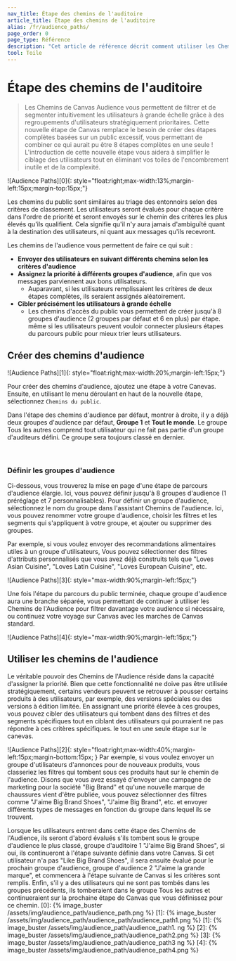 ```yaml
---
nav_title: Étape des chemins de l'auditoire
article_title: Étape des chemins de l'auditoire
alias: /fr/audience_paths/
page_order: 0
page_type: Référence
description: "Cet article de référence décrit comment utiliser les Chemins de l'audience dans votre Canvas pour filtrer intuitivement et segmenter les utilisateurs à grande échelle grâce à des regroupements d'utilisateurs stratégiques axés sur les priorités."
tool: Toile
---
```


# Étape des chemins de l'auditoire

> Les Chemins de Canvas Audience vous permettent de filtrer et de segmenter intuitivement les utilisateurs à grande échelle grâce à des regroupements d'utilisateurs stratégiquement prioritaires. Cette nouvelle étape de Canvas remplace le besoin de créer des étapes complètes basées sur un public excessif, vous permettant de combiner ce qui aurait pu être 8 étapes complètes en une seule ! L'introduction de cette nouvelle étape vous aidera à simplifier le ciblage des utilisateurs tout en éliminant vos toiles de l'encombrement inutile et de la complexité.

!\[Audience Paths\]\[0\]{: style="float:right;max-width:13%;margin-left:15px;margin-top:15px;"}

Les chemins du public sont similaires au triage des entonnoirs selon des critères de classement. Les utilisateurs seront évalués pour chaque critère dans l'ordre de priorité et seront envoyés sur le chemin des critères les plus élevés qu'ils qualifient. Cela signifie qu'il n'y aura jamais d'ambiguïté quant à la destination des utilisateurs, ni quant aux messages qu'ils recevront.

Les chemins de l'audience vous permettent de faire ce qui suit :

- __Envoyer des utilisateurs en suivant différents chemins selon les critères d'audience__
- __Assignez la priorité à différents groupes d'audience__, afin que vos messages parviennent aux bons utilisateurs.
  - Auparavant, si les utilisateurs remplissaient les critères de deux étapes complètes, ils seraient assignés aléatoirement.
- __Cibler précisément les utilisateurs à grande échelle__
  - Les chemins d'accès du public vous permettent de créer jusqu'à 8 groupes d'audience (2 groupes par défaut et 6 en plus) par étape. même si les utilisateurs peuvent vouloir connecter plusieurs étapes du parcours public pour mieux trier leurs utilisateurs.

## Créer des chemins d'audience

!\[Audience Paths\]\[1\]{: style="float:right;max-width:20%;margin-left:15px;"}

Pour créer des chemins d'audience, ajoutez une étape à votre Canevas. Ensuite, en utilisant le menu déroulant en haut de la nouvelle étape, sélectionnez `Chemins du public`.

Dans l'étape des chemins d'audience par défaut, montrer à droite, il y a déjà deux groupes d'audience par défaut, __Groupe 1__ et __Tout le monde__. Le groupe Tous les autres comprend tout utilisateur qui ne fait pas partie d'un groupe d'auditeurs défini. Ce groupe sera toujours classé en dernier. <br><br><br>

### Définir les groupes d'audience

Ci-dessous, vous trouverez la mise en page d'une étape de parcours d'audience élargie. Ici, vous pouvez définir jusqu'à 8 groupes d'audience (1 préréglage et 7 personnalisables). Pour définir un groupe d'audience, sélectionnez le nom du groupe dans l'assistant Chemins de l'audience. Ici, vous pouvez renommer votre groupe d'audience, choisir les filtres et les segments qui s'appliquent à votre groupe, et ajouter ou supprimer des groupes.

Par exemple, si vous voulez envoyer des recommandations alimentaires utiles à un groupe d'utilisateurs, Vous pouvez sélectionner des filtres d'attributs personnalisés que vous avez déjà construits tels que "Loves Asian Cuisine", "Loves Latin Cuisine", "Loves European Cuisine", etc.

!\[Audience Paths\]\[3\]{: style="max-width:90%;margin-left:15px;"}

Une fois l'étape du parcours du public terminée, chaque groupe d'audience aura une branche séparée, vous permettant de continuer à utiliser les Chemins de l'Audience pour filtrer davantage votre audience si nécessaire, ou continuez votre voyage sur Canvas avec les marches de Canvas standard.

!\[Audience Paths\]\[4\]{: style="max-width:90%;margin-left:15px;"}

## Utiliser les chemins de l'audience

Le véritable pouvoir des Chemins de l'Audience réside dans la capacité d'assigner la priorité. Bien que cette fonctionnalité ne doive pas être utilisée stratégiquement, certains vendeurs peuvent se retrouver à pousser certains produits à des utilisateurs, par exemple, des versions spéciales ou des versions à édition limitée. En assignant une priorité élevée à ces groupes, vous pouvez cibler des utilisateurs qui tombent dans des filtres et des segments spécifiques tout en ciblant des utilisateurs qui pourraient ne pas répondre à ces critères spécifiques. le tout en une seule étape sur le canevas.

!\[Audience Paths\]\[2\]{: style="float:right;max-width:40%;margin-left:15px;margin-bottom:15px; } Par exemple, si vous voulez envoyer un groupe d'utilisateurs d'annonces pour de nouveaux produits, vous classeriez les filtres qui tombent sous ces produits haut sur le chemin de l'audience. Disons que vous avez essayé d'envoyer une campagne de marketing pour la société "Big Brand" et qu'une nouvelle marque de chaussures vient d'être publiée, vous pouvez sélectionner des filtres comme "J'aime Big Brand Shoes", "J'aime Big Brand", etc. et envoyer différents types de messages en fonction du groupe dans lequel ils se trouvent.

Lorsque les utilisateurs entrent dans cette étape des Chemins de l'Audience, ils seront d'abord évalués s'ils tombent sous le groupe d'audience le plus classé, groupe d'auditoire 1 "J'aime Big Brand Shoes", si oui, ils continueront à l'étape suivante définie dans votre Canvas. Si cet utilisateur n'a pas "Like Big Brand Shoes", il sera ensuite évalué pour le prochain groupe d'audience, groupe d'audience 2 "J'aime la grande marque", et commencera à l'étape suivante de Canvas si les critères sont remplis. Enfin, s'il y a des utilisateurs qui ne sont pas tombés dans les groupes précédents, ils tomberaient dans le groupe Tous les autres et continueraient sur la prochaine étape de Canvas que vous définissez pour ce chemin.
[0]: {% image_buster /assets/img/audience_path/audience_path.png %} [1]: {% image_buster /assets/img/audience_path/audience_path/audience_path1.png %} [1]: {% image_buster /assets/img/audience_path/audience_path1. ng %} [2]: {% image_buster /assets/img/audience_path/audience_path2.png %} [3]: {% image_buster /assets/img/audience_path/audience_path3 ng %} [4]: {% image_buster /assets/img/audience_path/audience_path4.png %}
